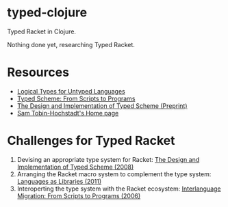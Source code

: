 # typed-clojure

Typed Racket in Clojure.

Nothing done yet, researching Typed Racket.

# Resources

* [Logical Types for Untyped Languages](http://www.ccs.neu.edu/racket/pubs/icfp10-thf.pdf)
* [Typed Scheme: From Scripts to Programs](http://www.ccs.neu.edu/racket/pubs/dissertation-tobin-hochstadt.pdf)
* [The Design and Implementation of Typed Scheme (Preprint)](http://www.ccs.neu.edu/home/samth/refinement-mitchfest.pdf)
* [Sam Tobin-Hochstadt's Home page](http://www.ccs.neu.edu/home/samth/)

# Challenges for Typed Racket

1. Devising an appropriate type system for Racket: [The Design and Implementation of Typed Scheme (2008)](http://www.ccs.neu.edu/racket/pubs/popl08-thf.pdf)
2. Arranging the Racket macro system to complement the type system: [Languages as Libraries (2011)](http://www.ccs.neu.edu/racket/pubs/pldi11-thacff.pdf)
3. Interoperting the type system with the Racket ecosystem: [Interlanguage Migration: From Scripts to Programs (2006)](http://www.ccs.neu.edu/racket/pubs/dls06-thf.pdf)
